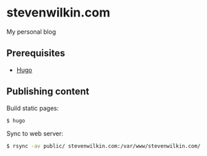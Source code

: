 # stevenwilkin.com

My personal blog

## Prerequisites

* [Hugo](https://gohugo.io/)

## Publishing content

Build static pages:


```sh
$ hugo
```

Sync to web server:

```sh
$ rsync -av public/ stevenwilkin.com:/var/www/stevenwilkin.com/
```
